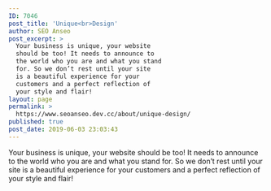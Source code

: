 ```yaml
---
ID: 7046
post_title: 'Unique<br>Design'
author: SEO Anseo
post_excerpt: >
  Your business is unique, your website
  should be too! It needs to announce to
  the world who you are and what you stand
  for. So we don’t rest until your site
  is a beautiful experience for your
  customers and a perfect reflection of
  your style and flair!
layout: page
permalink: >
  https://www.seoanseo.dev.cc/about/unique-design/
published: true
post_date: 2019-06-03 23:03:43
---
```

<!-- wp:paragraph -->
<p>

Your business is unique, your website should be too! It needs to announce to the world who you are and what you stand for. So we don’t rest until your site is a beautiful experience for your customers and a perfect reflection of your style and flair!

</p>
<!-- /wp:paragraph -->